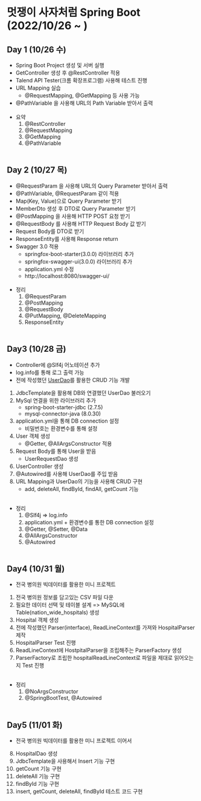 # 멋쟁이 사자처럼 Spring Boot (2022/10/26 ~ )

## Day 1 (10/26 수)
- Spring Boot Project 생성 및 서버 실행
- GetController 생성 후 @RestController 적용
- Talend API Tester(크롬 확장프로그램) 사용해 테스트 진행
- URL Mapping 실습
  - @RequestMapping, @GetMapping 등 사용 가능
- @PathVariable 을 사용해 URL의 Path Variable 받아서 출력
<br/><br/>
- 요약
  1. @RestController
  2. @RequestMapping
  3. @GetMapping
  4. @PathVariable
<br/><br/>
## Day 2 (10/27 목)
- @RequestParam 을 사용해 URL의 Query Parameter 받아서 출력
- @PathVariable, @RequestParam 같이 적용 
- Map(Key, Value)으로 Query Parameter 받기
- MemberDto 생성 후 DTO로 Query Parameter 받기
- @PostMapping 을 사용해 HTTP POST 요청 받기
- @RequestBody 를 사용해 HTTP Request Body 값 받기
- Request Body를 DTO로 받기
- ResponseEntity를 사용해 Response return
- Swagger 3.0 적용
  - springfox-boot-starter(3.0.0) 라이브러리 추가
  - springfox-swagger-ui(3.0.0) 라이브러리 추가 
  - application.yml 수정
  - http://localhost:8080/swagger-ui/
<br/><br/>
- 정리
  1. @RequestParam
  2. @PostMapping
  3. @RequestBody
  4. @PutMapping, @DeleteMapping
  5. ResponseEntity
<br/><br/>
## Day3 (10/28 금)
- Controller에 @Slf4j 어노테이션 추가
- log.info를 통해 로그 출력 가능
- 전에 작성했던 [UserDao](https://github.com/Changbum97/Toby-Spring3-Test/blob/master/src/main/java/UserExercise/dao/UserDao_Final.java)를 활용한 CRUD 기능 개발
1. JdbcTemplate을 활용해 DB와 연결했던 UserDao 불러오기
2. MySql 연결을 위한 라이브러리 추가
   - spring-boot-starter-jdbc (2.7.5)
   - mysql-connector-java (8.0.30)
3. application.yml을 통해 DB connection 설정
   - 비밀번호는 환경변수를 통해 설정
4. User 객체 생성
   - @Getter, @AllArgsConstructor 적용
5. Request Body를 통해 User을 받음
   - UserRequestDao 생성
6. UserController 생성
7. @Autowired를 사용해 UserDao를 주입 받음
8. URL Mapping과 UserDao의 기능을 사용해 CRUD 구현
   - add, deleteAll, findById, findAll, getCount 기능
<br/><br/>
- 정리
  1. @Slf4j => log.info
  2. application.yml + 환경변수를 통한 DB connection 설정
  3. @Getter, @Setter, @Data
  4. @AllArgsConstructor
  5. @Autowired
<br/><br/>
## Day4 (10/31 월)
- 전국 병의원 빅데이터를 활용한 미니 프로젝트
1. 전국 병의원 정보를 담고있는 CSV 파일 다운
2. 필요한 데이터 선택 및 테이블 설계 => MySQL에 Table(nation_wide_hospitals) 생성
3. Hospital 객체 생성
4. 전에 작성했던 Parser(interface), ReadLineContext를 가져와 HospitalParser 제작
5. HospitalParser Test 진행
6. ReadLineContext에 HostpitalParser을 조립해주는 ParserFactory 생성
7. ParserFactory로 조립한 hospitalReadLineContext로 파일을 제대로 읽어오는지 Test 진행
<br/><br/>
- 정리
  1. @NoArgsConstructor
  2. @SpringBootTest, @Autowired
<br/><br/>
## Day5 (11/01 화)
- 전국 병의원 빅데이터를 활용한 미니 프로젝트 이어서
8. HospitalDao 생성
9. JdbcTemplate을 사용해서 Insert 기능 구현
10. getCount 기능 구현
11. deleteAll 기능 구현
12. findById 기능 구현
13. insert, getCount, deleteAll, findById 테스트 코드 구현
